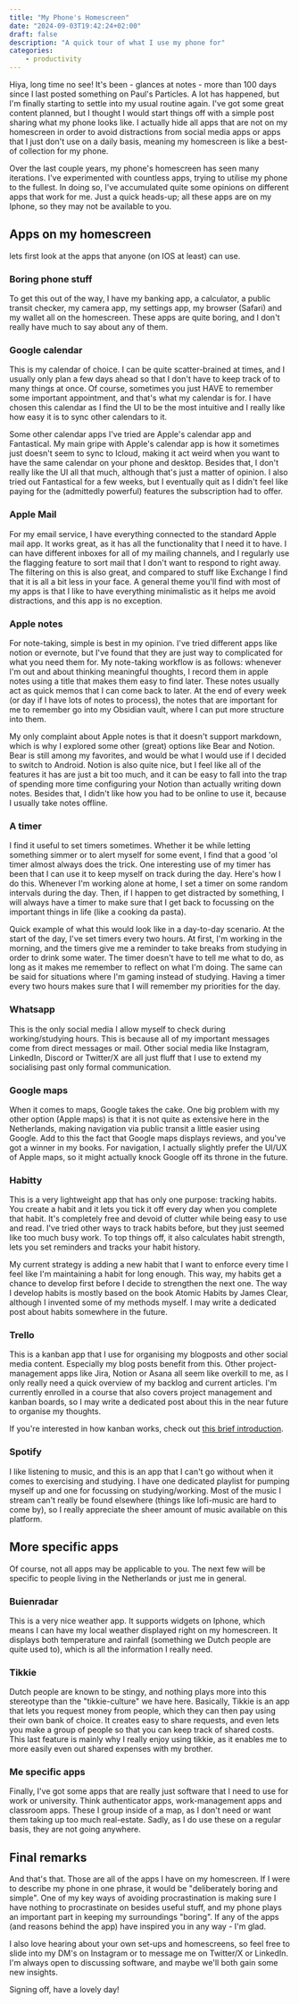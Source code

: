 ```yaml
---
title: "My Phone's Homescreen"
date: "2024-09-03T19:42:24+02:00"
draft: false
description: "A quick tour of what I use my phone for"
categories: 
    - productivity
---
```


Hiya, long time no see! It's been - glances at notes - more than 100 days since I last posted something on Paul's Particles. A lot has happened, but I'm finally starting to settle into my usual routine again. I've got some great content planned, but I thought I would start things off with a simple post sharing what my phone looks like. I actually hide all apps that are not on my homescreen in order to avoid distractions from social media apps or apps that I just don't use on a daily basis, meaning my homescreen is like a best-of collection for my phone. 

Over the last couple years, my phone's homescreen has seen many iterations. I've experimented with countless apps, trying to utilise my phone to the fullest. In doing so, I've accumulated quite some opinions on different apps that work for me. Just a quick heads-up; all these apps are on my Iphone, so they may not be available to you. 

## Apps on my homescreen
lets first look at the apps that anyone (on IOS at least) can use. 

### Boring phone stuff
To get this out of the way, I have my banking app, a calculator, a public transit checker, my camera app, my settings app, my browser (Safari) and my wallet all on the homescreen. These apps are quite boring, and I don't really have much to say about any of them.

### Google calendar
This is my calendar of choice. I can be quite scatter-brained at times, and I usually only plan a few days ahead so that I don't have to keep track of to many things at once. Of course, sometimes you just HAVE to remember some important appointment, and that's what my calendar is for. I have chosen this calendar as I find the UI to be the most intuitive and I really like how easy it is to sync other calendars to it. 

Some other calendar apps I've tried are Apple's calendar app and Fantastical. My main gripe with Apple's calendar app is how it sometimes just doesn't seem to sync to Icloud, making it act weird when you want to have the same calendar on your phone and desktop. Besides that, I don't really like the UI all that much, although that's just a matter of opinion. I also tried out Fantastical for a few weeks, but I eventually quit as I didn't feel like paying for the (admittedly powerful) features the subscription had to offer. 

### Apple Mail
For my email service, I have everything connected to the standard Apple mail app. It works great, as it has all the functionality that I need it to have. I can have different inboxes for all of my mailing channels, and I regularly use the flagging feature to sort mail that I don't want to respond to right away. The filtering on this is also great, and compared to stuff like Exchange I find that it is all a bit less in your face. A general theme you'll find with most of my apps is that I like to have everything minimalistic as it helps me avoid distractions, and this app is no exception. 

### Apple notes
For note-taking, simple is best in my opinion. I've tried different apps like notion or evernote, but I've found that they are just way to complicated for what you need them for. My note-taking workflow is as follows: whenever I'm out and about thinking meaningful thoughts, I record them in apple notes using a title that makes them easy to find later. These notes usually act as quick memos that I can come back to later. At the end of every week (or day if I have lots of notes to process), the notes that are important for me to remember go into my Obsidian vault, where I can put more structure into them. 

My only complaint about Apple notes is that it doesn't support markdown, which is why I explored some other (great) options like Bear and Notion. Bear is still among my favorites, and would be what I would use if I decided to switch to Android. Notion is also quite nice, but I feel like all of the features it has are just a bit too much, and it can be easy to fall into the trap of spending more time configuring your Notion than actually writing down notes. Besides that, I didn't like how you had to be online to use it, because I usually take notes offline. 

### A timer
I find it useful to set timers sometimes. Whether it be while letting something simmer or to alert myself for some event, I find that a good 'ol timer almost always does the trick. One interesting use of my timer has been that I can use it to keep myself on track during the day. Here's how I do this. Whenever I'm working alone at home, I set a timer on some random intervals during the day. Then, if I happen to get distracted by something, I will always have a timer to make sure that I get back to focussing on the important things in life (like a cooking da pasta). 

Quick example of what this would look like in a day-to-day scenario. At the start of the day, I've set timers every two hours. At first, I'm working in the morning, and the timers give me a reminder to take breaks from studying in order to drink some water. The timer doesn't have to tell me what to do, as long as it makes me remember to reflect on what I'm doing. The same can be said for situations where I'm gaming instead of studying. Having a timer every two hours makes sure that I will remember my priorities for the day. 

### Whatsapp
This is the only social media I allow myself to check during working/studying hours. This is because all of my important messages come from direct messages or mail. Other social media like Instagram, LinkedIn, Discord or Twitter/X are all just fluff that I use to extend my socialising past only formal communication. 

### Google maps
When it comes to maps, Google takes the cake. One big problem with my other option (Apple maps) is that it is not quite as extensive here in the Netherlands, making navigation via public transit a little easier using Google. Add to this the fact that Google maps displays reviews, and you've got a winner in my books. For navigation, I actually slightly prefer the UI/UX of Apple maps, so it might actually knock Google off its throne in the future.

### Habitty
This is a very lightweight app that has only one purpose: tracking habits. You create a habit and it lets you tick it off every day when you complete that habit. It's completely free and devoid of clutter while being easy to use and read. I've tried other ways to track habits before, but they just seemed like too much busy work. To top things off, it also calculates habit strength, lets you set reminders and tracks your habit history. 

My current strategy is adding a new habit that I want to enforce every time I feel like I'm maintaining a habit for long enough. This way, my habits get a chance to develop first before I decide to strengthen the next one. The way I develop habits is mostly based on the book Atomic Habits by James Clear, although I invented some of my methods myself. I may write a dedicated post about habits somewhere in the future. 

### Trello
This is a kanban app that I use for organising my blogposts and other social media content. Especially my blog posts benefit from this. Other project-management apps like Jira, Notion or Asana all seem like overkill to me, as I only really need a quick overview of my backlog and current articles. I'm currently enrolled in a course that also covers project management and kanban boards, so I may write a dedicated post about this in the near future to organise my thoughts. 

If you're interested in how kanban works, check out [this brief introduction](https://www.atlassian.com/agile/kanban). 

### Spotify
I like listening to music, and this is an app that I can't go without when it comes to exercising and studying. I have one dedicated playlist for pumping myself up and one for focussing on studying/working. Most of the music I stream can't really be found elsewhere (things like lofi-music are hard to come by), so I really appreciate the sheer amount of music available on this platform.


## More specific apps
Of course, not all apps may be applicable to you. The next few will be specific to people living in the Netherlands or just me in general. 

### Buienradar
This is a very nice weather app. It supports widgets on Iphone, which means I can have my local weather displayed right on my homescreen. It displays both temperature and rainfall (something we Dutch people are quite used to), which is all the information I really need. 

### Tikkie
Dutch people are known to be stingy, and nothing plays more into this stereotype than the "tikkie-culture" we have here. Basically, Tikkie is an app that lets you request money from people, which they can then pay using their own bank of choice. It creates easy to share requests, and even lets you make a group of people so that you can keep track of shared costs. This last feature is mainly why I really enjoy using tikkie, as it enables me to more easily even out shared expenses with my brother. 

### Me specific apps
Finally, I've got some apps that are really just software that I need to use for work or university. Think authenticator apps, work-management apps and classroom apps. These I group inside of a map, as I don't need or want them taking up too much real-estate. Sadly, as I do use these on a regular basis, they are not going anywhere. 

## Final remarks
And that's that. Those are all of the apps I have on my homescreen. If I were to describe my phone in one phrase, it would be "deliberately boring and simple". One of my key ways of avoiding procrastination is making sure I have nothing to procrastinate on besides useful stuff, and my phone plays an important part in keeping my surroundings "boring". If any of the apps (and reasons behind the app) have inspired you in any way - I'm glad. 

I also love hearing about your own set-ups and homescreens, so feel free to slide into my DM's on Instagram or to message me on Twitter/X or LinkedIn. I'm always open to discussing software, and maybe we'll both gain some new insights. 

Signing off, have a lovely day!